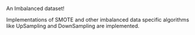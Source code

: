 An Imbalanced dataset!

Implementations of SMOTE and other imbalanced data specific algorithms like UpSampling and DownSampling are implemented.